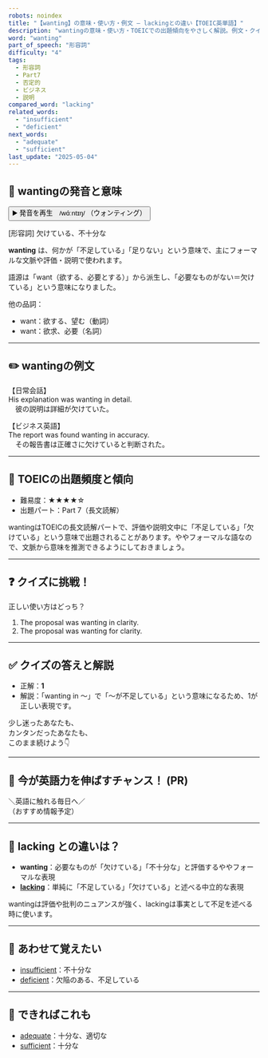 ```yaml
---
robots: noindex
title: "【wanting】の意味・使い方・例文 ― lackingとの違い【TOEIC英単語】"
description: "wantingの意味・使い方・TOEICでの出題傾向をやさしく解説。例文・クイズ付きでlackingとの違いもわかりやすく学べます。"
word: "wanting"
part_of_speech: "形容詞"
difficulty: "4"
tags:
  - 形容詞
  - Part7
  - 否定的
  - ビジネス
  - 説明
compared_word: "lacking"
related_words:
  - "insufficient"
  - "deficient"
next_words:
  - "adequate"
  - "sufficient"
last_update: "2025-05-04"
---
```


## 🔰 wantingの発音と意味

<button class="play-audio" onclick="playTTS('wanting')">
  <span class="play-audio-main">
    ▶️ 発音を再生　/wɑ́ːntɪŋ/
  </span>
  <span class="play-audio-sub">
    （ウォンティング）
  </span>
</button>

[形容詞] 欠けている、不十分な

**wanting** は、何かが「不足している」「足りない」という意味で、主にフォーマルな文脈や評価・説明で使われます。

語源は「want（欲する、必要とする）」から派生し、「必要なものがない＝欠けている」という意味になりました。

他の品詞：  
- want：欲する、望む（動詞）
- want：欲求、必要（名詞）

---

## ✏️ wantingの例文

【日常会話】  
His explanation was wanting in detail.  
　彼の説明は詳細が欠けていた。

【ビジネス英語】  
The report was found wanting in accuracy.  
　その報告書は正確さに欠けていると判断された。

---

## 🎯 TOEICの出題頻度と傾向

- 難易度：★★★★☆
- 出題パート：Part 7（長文読解）

wantingはTOEICの長文読解パートで、評価や説明文中に「不足している」「欠けている」という意味で出題されることがあります。ややフォーマルな語なので、文脈から意味を推測できるようにしておきましょう。

---

## ❓ クイズに挑戦！

正しい使い方はどっち？

1. The proposal was wanting in clarity.  
2. The proposal was wanting for clarity.

---

## ✅ クイズの答えと解説

- 正解：**1**
- 解説：「wanting in ～」で「～が不足している」という意味になるため、1が正しい表現です。

少し迷ったあなたも、  
カンタンだったあなたも、  
このまま続けよう👇️

---

## 🚀 今が英語力を伸ばすチャンス！ (PR)

<div class="info-center">
＼英語に触れる毎日へ／<br>  
（おすすめ情報予定）
</div>

---

## 🤔  lacking との違いは？

- **wanting**：必要なものが「欠けている」「不十分な」と評価するややフォーマルな表現
- **[lacking](/lacking)**：単純に「不足している」「欠けている」と述べる中立的な表現

wantingは評価や批判のニュアンスが強く、lackingは事実として不足を述べる時に使います。

---

## 🧩 あわせて覚えたい

- [insufficient](/insufficient)：不十分な
- [deficient](/deficient)：欠陥のある、不足している

---

## 📖 できればこれも

- [adequate](/adequate)：十分な、適切な
- [sufficient](/sufficient)：十分な

<!-- cvid: aid00_bid34 -->
